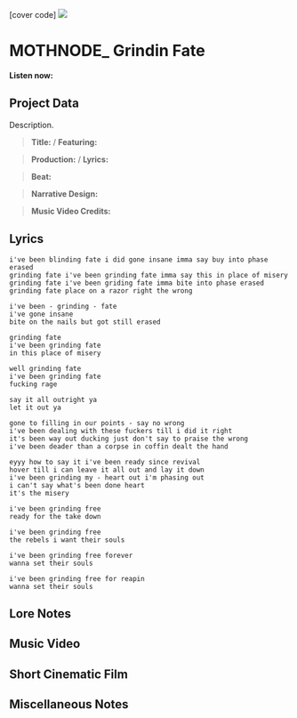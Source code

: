 [cover code] ![](57175019_319474918741616_8502199518755923887_n.jpg)

# MOTHNODE_ Grindin Fate

**Listen now:** 

## Project Data

Description.

> **Title:**  / **Featuring:** 

> **Production:**  / **Lyrics:** 

> **Beat:**

> **Narrative Design:**

> **Music Video Credits:**


## Lyrics

```
i've been blinding fate i did gone insane imma say buy into phase erased
grinding fate i've been grinding fate imma say this in place of misery
grinding fate i've been griding fate imma bite into phase erased
grinding fate place on a razor right the wrong

i've been - grinding - fate
i've gone insane
bite on the nails but got still erased

grinding fate
i've been grinding fate
in this place of misery

well grinding fate
i've been grinding fate
fucking rage

say it all outright ya
let it out ya

gone to filling in our points - say no wrong
i've been dealing with these fuckers till i did it right
it's been way out ducking just don't say to praise the wrong
i've been deader than a corpse in coffin dealt the hand

eyyy how to say it i've been ready since revival
hover till i can leave it all out and lay it down
i've been grinding my - heart out i'm phasing out
i can't say what's been done heart
it's the misery

i've been grinding free
ready for the take down

i've been grinding free 
the rebels i want their souls

i've been grinding free forever
wanna set their souls

i've been grinding free for reapin
wanna set their souls

```

## Lore Notes

## Music Video

## Short Cinematic Film

## Miscellaneous Notes

